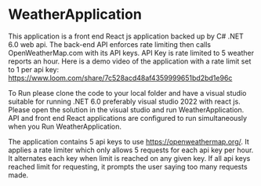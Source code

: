 # WeatherApplication

This application is a front end React js application backed up by C# .NET 6.0 web api. The back-end API enforces rate limiting then calls OpenWeatherMap.com with its API keys. API Key is rate limited to 5 weather reports an hour. Here is a demo video of the application with a rate limit set to 1 per api key:  https://www.loom.com/share/7c528acd48af4359999651bd2bd1e96c

To Run please clone the code to your local folder and have a visual studio suitable for running .NET 6.0 preferably visual studio 2022 with react js.
Please open the solution in the visual studio and run WeatherApplication. API and front end React applications are configured to run simultaneously when you Run WeatherApplication.

The application contains 5 api keys to use https://openweathermap.org/. It applies a rate limiter which only allows 5 requests for each api key per hour. It alternates each key when limit is reached on any given key. If all api keys reached limit for requesting, it prompts the user saying too many requests made.
